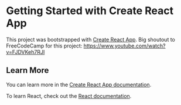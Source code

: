 # Getting Started with Create React App

This project was bootstrapped with [Create React App](https://github.com/facebook/create-react-app). Big shoutout to FreeCodeCamp for this project: https://www.youtube.com/watch?v=FJDVKeh7RJI

## Learn More

You can learn more in the [Create React App documentation](https://facebook.github.io/create-react-app/docs/getting-started).

To learn React, check out the [React documentation](https://reactjs.org/).
